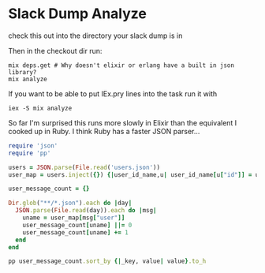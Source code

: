 # Slack Dump Analyze

check this out into the directory your slack dump is in

Then in the checkout dir run:

    mix deps.get # Why doesn't elixir or erlang have a built in json library?
    mix analyze

If you want to be able to put IEx.pry lines into the task run it with

    iex -S mix analyze

So far I'm surprised this runs more slowly in Elixir than the equivalent I cooked up in Ruby.  I think Ruby has a faster JSON parser...

```ruby
require 'json'
require 'pp'

users = JSON.parse(File.read('users.json'))
user_map = users.inject({}) {|user_id_name,u| user_id_name[u["id"]] = u["name"]; user_id_name }

user_message_count = {}

Dir.glob("**/*.json").each do |day|
  JSON.parse(File.read(day)).each do |msg|
    uname = user_map[msg["user"]]
    user_message_count[uname] ||= 0
    user_message_count[uname] += 1
  end
end

pp user_message_count.sort_by {|_key, value| value}.to_h
```
